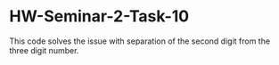 # HW-Seminar-2-Task-10
This code solves the issue with separation of the second digit from the three digit number.
